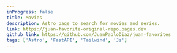 ```yaml
---
inProgress: false
title: Movies
description: Astro page to search for movies and series.
link: https://juan-favorite-original-repo.pages.dev
github_link: https://github.com/JuanPabloDiaz/juan-favorites
tags: ['Astro', 'FastAPI', 'Tailwind', 'Js']
---
```

